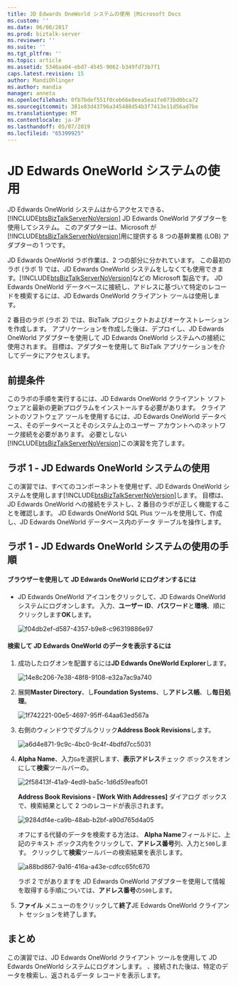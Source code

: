 ```yaml
---
title: JD Edwards OneWorld システムの使用 |Microsoft Docs
ms.custom: ''
ms.date: 06/08/2017
ms.prod: biztalk-server
ms.reviewer: ''
ms.suite: ''
ms.tgt_pltfrm: ''
ms.topic: article
ms.assetid: 5346aa04-ebd7-4545-9062-b349fd73b7f1
caps.latest.revision: 15
author: MandiOhlinger
ms.author: mandia
manager: anneta
ms.openlocfilehash: 0fb7bdef551f0ceb66e8eea5ea1fe073bd0bca72
ms.sourcegitcommit: 381e83d43796a345488d54b3f7413e11d56ad7be
ms.translationtype: MT
ms.contentlocale: ja-JP
ms.lasthandoff: 05/07/2019
ms.locfileid: "65399925"
---
```

# <a name="using-a-jd-edwards-oneworld-system"></a>JD Edwards OneWorld システムの使用
JD Edwards OneWorld システムはからアクセスできる、 [!INCLUDE[btsBizTalkServerNoVersion](../includes/btsbiztalkservernoversion-md.md)] JD Edwards OneWorld アダプターを使用してシステム。 このアダプターは、Microsoft が [!INCLUDE[btsBizTalkServerNoVersion](../includes/btsbiztalkservernoversion-md.md)]用に提供する 8 つの基幹業務 (LOB) アダプターの 1 つです。  
  
 JD Edwards OneWorld ラボ作業は、2 つの部分に分かれています。 この最初のラボ (ラボ 1) では、JD Edwards OneWorld システムをしなくても使用できます。[!INCLUDE[btsBizTalkServerNoVersion](../includes/btsbiztalkservernoversion-md.md)]などの Microsoft 製品です。 JD Edwards OneWorld データベースに接続し、アドレスに基づいて特定のレコードを検索するには、JD Edwards OneWorld クライアント ツールは使用します。  
  
 2 番目のラボ (ラボ 2) では、BizTalk プロジェクトおよびオーケストレーションを作成します。 アプリケーションを作成した後は、デプロイし、JD Edwards OneWorld アダプターを使用して JD Edwards OneWorld システムへの接続に使用されます。 目標は、アダプターを使用して BizTalk アプリケーションを介してデータにアクセスします。  
  
## <a name="prerequisites"></a>前提条件  
 このラボの手順を実行するには、JD Edwards OneWorld クライアント ソフトウェアと最新の更新プログラムをインストールする必要があります。 クライアントのソフトウェア ツールを使用するには、JD Edwards OneWorld データベース、そのデータベースとそのシステム上のユーザー アカウントへのネットワーク接続を必要があります。 必要としない[!INCLUDE[btsBizTalkServerNoVersion](../includes/btsbiztalkservernoversion-md.md)]この演習を完了します。  
  
## <a name="lab-1---using-a-jd-edwards-oneworld-system"></a>ラボ 1 - JD Edwards OneWorld システムの使用  
 この演習では、すべてのコンポーネントを使用せず、JD Edwards OneWorld システムを使用します[!INCLUDE[btsBizTalkServerNoVersion](../includes/btsbiztalkservernoversion-md.md)]します。 目標は、JD Edwards OneWorld への接続をテストし、2 番目のラボが正しく機能することを確認します。 JD Edwards OneWorld SQL Plus ツールを使用して、作成し、JD Edwards OneWorld データベース内のデータ テーブルを操作します。  
  
## <a name="procedures-for-lab-1---using-a-jd-edwards-oneworld-system"></a>ラボ 1 - JD Edwards OneWorld システムの使用の手順  
  
#### <a name="to-log-on-to-jd-edwards-oneworld-by-using-a-browser"></a>ブラウザーを使用して JD Edwards OneWorld にログオンするには  
  
-   JD Edwards OneWorld アイコンをクリックして、JD Edwards OneWorld システムにログオンします。 入力、**ユーザー ID**、**パスワード**と**環境**、順にクリックします**OK**します。  
  
     ![](../core/media/f04db2ef-d587-4357-b9e8-c96319886e97.gif "f04db2ef-d587-4357-b9e8-c96319886e97")  
  
#### <a name="to-locate-and-view-jd-edwards-oneworld-data"></a>検索して JD Edwards OneWorld のデータを表示するには  
  
1.  成功したログオンを配置するには**JD Edwards OneWorld Explorer**します。  
  
     ![](../core/media/14e8c206-7e38-48f8-9108-e32a7ac9a740.gif "14e8c206-7e38-48f8-9108-e32a7ac9a740")  
  
2.  展開**Master Directory**、し**Foundation Systems**、し**アドレス帳**、し**毎日処理**。  
  
     ![](../core/media/1f742221-00e5-4697-95ff-64aa63ed567a.gif "1f742221-00e5-4697-95ff-64aa63ed567a")  
  
3.  右側のウィンドウでダブルクリック**Address Book Revisions**します。  
  
     ![](../core/media/a6d4e871-9c9c-4bc0-9c4f-4bdfd7cc5031.gif "a6d4e871-9c9c-4bc0-9c4f-4bdfd7cc5031")  
  
4.  **Alpha Name**、入力`Ga`を選択します、**表示アドレス**チェック ボックスをオンにして**検索**ツールバーの。  
  
     ![](../core/media/2f58413f-41a9-4ed9-ba5c-1d6d59eafb01.gif "2f58413f-41a9-4ed9-ba5c-1d6d59eafb01")  
  
     **Address Book Revisions - [Work With Addresses]** ダイアログ ボックスで、検索結果として 2 つのレコードが表示されます。  
  
     ![](../core/media/9284df4e-ca9b-48ab-b2bf-a90d765d4a05.gif "9284df4e-ca9b-48ab-b2bf-a90d765d4a05")  
  
     オフにする代替のデータを検索する方法は、 **Alpha Name**フィールドに、上記のテキスト ボックス内をクリックして、**アドレス番号**列、入力と`500`します。 クリックして**検索**ツールバーの検索結果を表示します。  
  
     ![](../core/media/a88bd867-9a16-416a-a43e-cdfcc65fc670.gif "a88bd867-9a16-416a-a43e-cdfcc65fc670")  
  
     ラボ 2 でがありますを JD Edwards OneWorld アダプターを使用して情報を取得する手順については、**アドレス番号**の`500`します。  
  
5.  **ファイル** メニューのをクリックして**終了**JE Edwards OneWorld クライアント セッションを終了します。  
  
## <a name="summary"></a>まとめ  
 この演習では、JD Edwards OneWorld クライアント ツールを使用して JD Edwards OneWorld システムにログオンします。 、接続された後は、特定のデータを検索し、返されるデータ レコードを表示します。